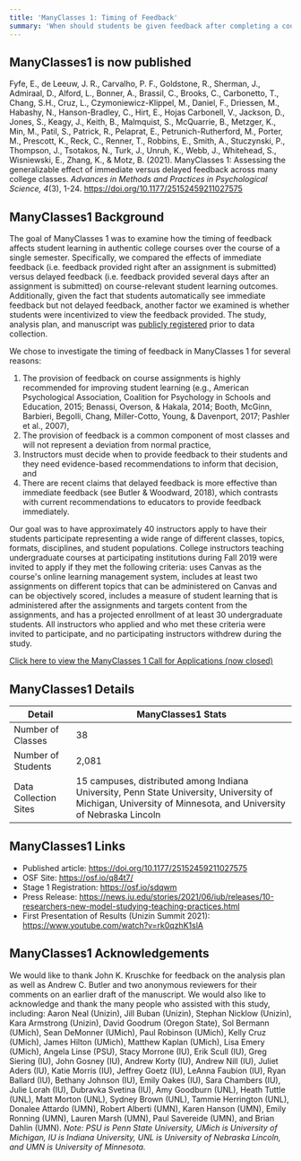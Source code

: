 ```yaml
---
title: 'ManyClasses 1: Timing of Feedback'
summary: 'When should students be given feedback after completing a course assignment? ManyClasses 1 is comparing the effect of immediate versus delayed feedback on course-relevant learning outcomes.' 
---
```


## ManyClasses1 is now published

Fyfe, E., de Leeuw, J. R., Carvalho, P. F., Goldstone, R., Sherman, J., Admiraal, D., Alford, L., Bonner, A., Brassil, C., Brooks, C., Carbonetto, T., Chang, S.H., Cruz, L., Czymoniewicz-Klippel, M., Daniel, F., Driessen, M., Habashy, N., Hanson-Bradley, C., Hirt, E., Hojas Carbonell, V., Jackson, D., Jones, S., Keagy, J., Keith, B., Malmquist, S., McQuarrie, B., Metzger, K., Min, M., Patil, S., Patrick, R., Pelaprat, E., Petrunich-Rutherford, M., Porter, M., Prescott, K., Reck, C., Renner, T., Robbins, E., Smith, A., Stuczynski, P., Thompson, J., Tsotakos, N., Turk, J., Unruh, K., Webb, J., Whitehead, S., Wisniewski, E., Zhang, K., & Motz, B. (2021). ManyClasses 1: Assessing the generalizable effect of immediate versus delayed feedback across many college classes. *Advances in Methods and Practices in Psychological Science, 4*(3), 1-24. https://doi.org/10.1177/25152459211027575

## ManyClasses1 Background

The goal of ManyClasses 1 was to examine how the timing of feedback affects student learning in authentic college courses over the course of a single semester. Specifically, we compared the effects of immediate feedback (i.e. feedback provided right after an assignment is submitted) versus delayed feedback (i.e. feedback provided several days after an assignment is submitted) on course-relevant student learning outcomes. Additionally, given the fact that students automatically see immediate feedback but not delayed feedback, another factor we examined is whether students were incentivized to view the feedback provided.  The study, analysis plan, and manuscript was [publicly registered](https://osf.io/sdqwm) prior to data collection.

We chose to investigate the timing of feedback in ManyClasses 1 for several reasons:

1. The provision of feedback on course assignments is highly recommended for improving student learning (e.g., American Psychological Association, Coalition for Psychology in Schools and Education, 2015; Benassi, Overson, & Hakala, 2014; Booth, McGinn, Barbieri, Begolli, Chang, Miller-Cotto, Young, & Davenport, 2017; Pashler et al., 2007),  
2. The provision of feedback is a common component of most classes and will not represent a deviation from normal practice,
3. Instructors must decide when to provide feedback to their students and they need evidence-based recommendations to inform that decision, and
4. There are recent claims that delayed feedback is more effective than immediate feedback (see Butler & Woodward, 2018), which contrasts with current recommendations to educators to provide feedback immediately.

Our goal was to have approximately 40 instructors apply to have their students participate representing a wide range of different classes, topics, formats, disciplines, and student populations. College instructors teaching undergraduate courses at participating institutions during Fall 2019 were invited to apply if they met the following criteria: uses Canvas as the course's online learning management system, includes at least two assignments on different topics that can be administered on Canvas and can be objectively scored, includes a measure of student learning that is administered after the assignments and targets content from the assignments, and has a projected enrollment of at least 30 undergraduate students.  All instructors who applied and who met these criteria were invited to participate, and no participating instructors withdrew during the study.

[Click here to view the ManyClasses 1 Call for Applications (now closed)](https://www.manyclasses.org/projects/many-classes-1/join/)

## ManyClasses1 Details

| Detail  | ManyClasses1 Stats  |
|---|---|
Number of Classes | 38
Number of Students | 2,081
Data Collection Sites | 15 campuses, distributed among Indiana University, Penn State University, University of Michigan, University of Minnesota, and University of Nebraska Lincoln

## ManyClasses1 Links

- Published article: https://doi.org/10.1177/25152459211027575
- OSF Site: https://osf.io/q84t7/
- Stage 1 Registration: https://osf.io/sdqwm
- Press Release: https://news.iu.edu/stories/2021/06/iub/releases/10-researchers-new-model-studying-teaching-practices.html
- First Presentation of Results (Unizin Summit 2021): https://www.youtube.com/watch?v=rk0qzhK1slA

## ManyClasses1 Acknowledgements

We would like to thank John K. Kruschke for feedback on the analysis plan as well as Andrew C. Butler and two anonymous reviewers for their comments on an earlier draft of the manuscript. We would also like to acknowledge and thank the many people who assisted with this study, including: Aaron Neal (Unizin), Jill Buban (Unizin), Stephan Nicklow (Unizin), Kara Armstrong (Unizin), David Goodrum (Oregon State), Sol Bermann (UMich), Sean DeMonner (UMich),  Paul Robinson (UMich), Kelly Cruz (UMich), James Hilton (UMich), Matthew Kaplan (UMich), Lisa Emery (UMich), Angela Linse (PSU), Stacy Morrone (IU), Erik Scull (IU), Greg Siering (IU), John Gosney (IU), Andrew Korty (IU), Andrew Nill (IU), Juliet Aders (IU), Katie Morris (IU), Jeffrey Goetz (IU), LeAnna Faubion (IU), Ryan Ballard (IU), Bethany Johnson (IU), Emily Oakes (IU), Sara Chambers (IU), Julie Lorah (IU), Dubravka Svetina (IU), Amy Goodburn (UNL), Heath Tuttle (UNL), Matt Morton (UNL), Sydney Brown (UNL), Tammie Herrington (UNL), Donalee Attardo (UMN), Robert Alberti (UMN), Karen Hanson (UMN), Emily Ronning (UMN), Lauren Marsh (UMN), Paul Savereide (UMN), and Brian Dahlin (UMN).  *Note: PSU is Penn State University, UMich is University of Michigan, IU is Indiana University, UNL is University of Nebraska Lincoln, and UMN is University of Minnesota.*
